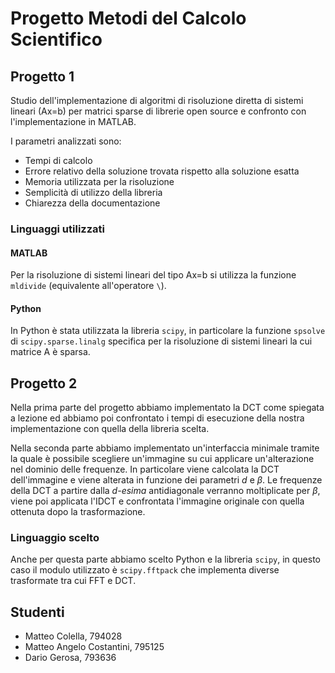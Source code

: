 # Progetto Metodi del Calcolo Scientifico


## Progetto 1

Studio dell'implementazione di algoritmi di risoluzione diretta di sistemi lineari (Ax=b) per matrici sparse di librerie open source e confronto con l'implementazione in MATLAB.

I parametri analizzati sono:

- Tempi di calcolo
- Errore relativo della soluzione trovata rispetto alla soluzione esatta
- Memoria utilizzata per la risoluzione
- Semplicità di utilizzo della libreria
- Chiarezza della documentazione

### Linguaggi utilizzati

#### MATLAB

Per la risoluzione di sistemi lineari del tipo Ax=b si utilizza la funzione `mldivide` (equivalente all'operatore `\`).

#### Python

In Python è stata utilizzata la libreria `scipy`, in particolare la funzione `spsolve` di `scipy.sparse.linalg` specifica per la risoluzione di sistemi lineari la cui matrice A è sparsa.


## Progetto 2

Nella prima parte del progetto abbiamo implementato la DCT come spiegata a lezione ed abbiamo poi confrontato i tempi di esecuzione della nostra implementazione con quella della libreria scelta.

Nella seconda parte abbiamo implementato un'interfaccia minimale tramite la quale è possibile scegliere un'immagine su cui applicare un'alterazione nel dominio delle frequenze. In particolare viene calcolata la DCT dell'immagine e viene alterata in funzione dei parametri *d* e *β*. Le frequenze della DCT a partire dalla *d-esima* antidiagonale verranno moltiplicate per *β*, viene poi applicata l'IDCT e confrontata l'immagine originale con quella ottenuta dopo la trasformazione.

### Linguaggio scelto

Anche per questa parte abbiamo scelto Python e la libreria `scipy`, in questo caso il modulo utilizzato è `scipy.fftpack` che implementa diverse trasformate tra cui FFT e DCT.

## Studenti

- Matteo Colella, 794028
- Matteo Angelo Costantini, 795125
- Dario Gerosa, 793636

